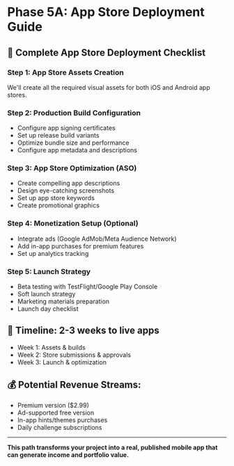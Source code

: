 # Phase 5A: App Store Deployment Guide

## 🏪 Complete App Store Deployment Checklist

### Step 1: App Store Assets Creation
We'll create all the required visual assets for both iOS and Android app stores.

### Step 2: Production Build Configuration
- Configure app signing certificates
- Set up release build variants
- Optimize bundle size and performance
- Configure app metadata and descriptions

### Step 3: App Store Optimization (ASO)
- Create compelling app descriptions
- Design eye-catching screenshots
- Set up app store keywords
- Create promotional graphics

### Step 4: Monetization Setup (Optional)
- Integrate ads (Google AdMob/Meta Audience Network)
- Add in-app purchases for premium features
- Set up analytics tracking

### Step 5: Launch Strategy
- Beta testing with TestFlight/Google Play Console
- Soft launch strategy
- Marketing materials preparation
- Launch day checklist

## 🎯 Timeline: 2-3 weeks to live apps
- Week 1: Assets & builds
- Week 2: Store submissions & approvals
- Week 3: Launch & optimization

## 💰 Potential Revenue Streams:
- Premium version ($2.99)
- Ad-supported free version
- In-app hints/themes purchases
- Daily challenge subscriptions

---

**This path transforms your project into a real, published mobile app that can generate income and portfolio value.**
